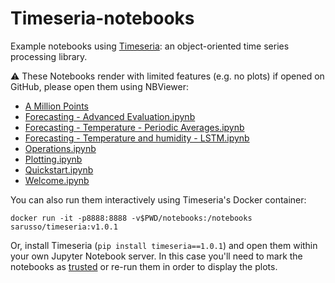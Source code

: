 # Timeseria-notebooks
Example notebooks using [Timeseria](https://github.com/sarusso/Timeseria): an object-oriented time series processing library.

⚠️ These Notebooks render with limited features (e.g. no plots) if opened on GitHub, please open them using NBViewer:

*  [A Million Points](https://nbviewer.org/github/sarusso/Timeseria-notebooks/blob/master/notebooks/A%20Million%20Points.ipynb)
*   [Forecasting - Advanced Evaluation.ipynb](https://nbviewer.org/github/sarusso/Timeseria-notebooks/blob/master/notebooks/Forecasting%20-%20Advanced%20Evaluation.ipynb)
*   [Forecasting - Temperature - Periodic Averages.ipynb](https://nbviewer.org/github/sarusso/Timeseria-notebooks/blob/master/notebooks/Forecasting%20-%20Temperature%20-%20Periodic%20Averages.ipynb)
*   [Forecasting - Temperature and humidity - LSTM.ipynb](https://nbviewer.org/github/sarusso/Timeseria-notebooks/blob/master/notebooks/Forecasting%20-%20Temperature%20and%20humidity%20-%20LSTM.ipynb)
*   [Operations.ipynb](https://nbviewer.org/github/sarusso/Timeseria-notebooks/blob/master/notebooks/Operations.ipynb)
*   [Plotting.ipynb](https://nbviewer.org/github/sarusso/Timeseria-notebooks/blob/master/notebooks/Plotting.ipynb)
*   [Quickstart.ipynb](https://nbviewer.org/github/sarusso/Timeseria-notebooks/blob/master/notebooks/Quickstart.ipynb)
*   [Welcome.ipynb](https://nbviewer.org/github/sarusso/Timeseria-notebooks/blob/master/notebooks/Welcome.ipynb)

You can also run them interactively using Timeseria's Docker container:

    docker run -it -p8888:8888 -v$PWD/notebooks:/notebooks sarusso/timeseria:v1.0.1

Or, install Timeseria (`pip install timeseria==1.0.1`) and open them within your own Jupyter Notebook server. In this case you'll need to mark the notebooks as [trusted](https://stackoverflow.com/questions/44943646/jupyter-notebook-not-trusted) or re-run them in order to display the plots.
